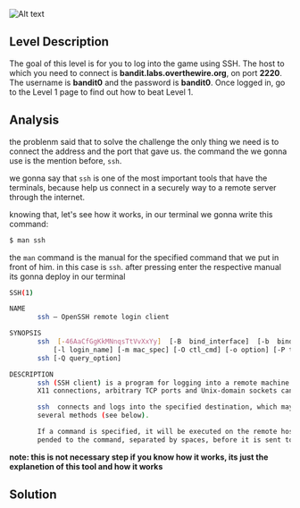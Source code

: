 ![Alt text](https://external-content.duckduckgo.com/iu/?u=https%3A%2F%2Fthanoskoutr.com%2Fcovers%2Foverthewire.jpg&f=1&nofb=1&ipt=0baeec90a558310488c80a6f9fe93fdc6571e3a1f818fa72ce7b6fbbb425a623)
## Level Description
The goal of this level is for you to log into the game using SSH. The host to which you need to connect is **bandit.labs.overthewire.org**, on port **2220**. The username is **bandit0** and the password is **bandit0**. Once logged in, go to the Level 1 page to find out how to beat Level 1.

## Analysis
the problenm said that to solve the challenge the only thing we need is to connect the address and the port that gave us. the command the we gonna use is the mention before, `ssh`.

we gonna say that `ssh` is one of the most important tools that have the terminals, because help us connect in a securely way to a remote server through the internet.

knowing that, let's see how it works, in our terminal we gonna write this command:
```bash
$ man ssh
```
the `man` command is the manual for the specified command that we put in front of him. in this case is `ssh`.
after pressing enter the respective manual its gonna deploy in our terminal
```bash
SSH(1)                                                                                                   General Commands Manual                                                                                                  SSH(1)

NAME
       ssh — OpenSSH remote login client

SYNOPSIS
       ssh  [-46AaCfGgKkMNnqsTtVvXxYy]  [-B  bind_interface]  [-b  bind_address]  [-c  cipher_spec] [-D [bind_address:]port] [-E log_file] [-e escape_char] [-F configfile] [-I pkcs11] [-i identity_file] [-J destination] [-L address]
           [-l login_name] [-m mac_spec] [-O ctl_cmd] [-o option] [-P tag] [-p port] [-R address] [-S ctl_path] [-W host:port] [-w local_tun[:remote_tun]] destination [command [argument ...]]
       ssh [-Q query_option]

DESCRIPTION
       ssh (SSH client) is a program for logging into a remote machine and for executing commands on a remote machine.  It is intended to provide secure encrypted communications between two untrusted hosts over an insecure  network.
       X11 connections, arbitrary TCP ports and Unix-domain sockets can also be forwarded over the secure channel.

       ssh  connects and logs into the specified destination, which may be specified as either [user@]hostname or a URI of the form ssh://[user@]hostname[:port].  The user must prove their identity to the remote machine using one of
       several methods (see below).

       If a command is specified, it will be executed on the remote host instead of a login shell.  A complete command line may be specified as command, or it may have additional arguments.  If supplied, the arguments  will  be  ap‐
       pended to the command, separated by spaces, before it is sent to the server to be executed.
```
**note: this is not necessary step if you know how it works, its just the explanetion of this tool and how it works**

## Solution




